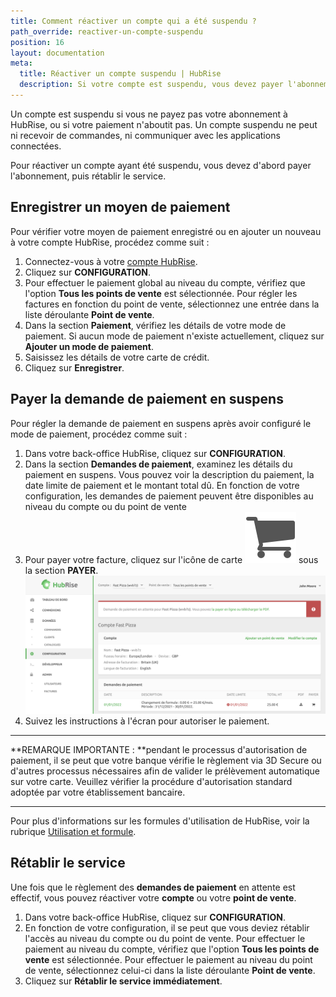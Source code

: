 ```yaml
---
title: Comment réactiver un compte qui a été suspendu ?
path_override: reactiver-un-compte-suspendu
position: 16
layout: documentation
meta:
  title: Réactiver un compte suspendu | HubRise
  description: Si votre compte est suspendu, vous devez payer l'abonnement et rétablir le service pour recevoir à nouveau des commandes. Voir comment faire.
---
```


Un compte est suspendu si vous ne payez pas votre abonnement à HubRise, ou si votre paiement n'aboutit pas. Un compte suspendu ne peut ni recevoir de commandes, ni communiquer avec les applications connectées.

Pour réactiver un compte ayant été suspendu, vous devez d'abord payer l'abonnement, puis rétablir le service.

## Enregistrer un moyen de paiement

Pour vérifier votre moyen de paiement enregistré ou en ajouter un nouveau à votre compte HubRise, procédez comme suit :

1. Connectez-vous à votre [compte HubRise](https://manager.hubrise.com/login?locale=fr-FR).
1. Cliquez sur **CONFIGURATION**.
1. Pour effectuer le paiement global au niveau du compte, vérifiez que l'option **Tous les points de vente** est sélectionnée. Pour régler les factures en fonction du point de vente, sélectionnez une entrée dans la liste déroulante **Point de vente**.
1. Dans la section **Paiement**, vérifiez les détails de votre mode de paiement. Si aucun mode de paiement n'existe actuellement, cliquez sur **Ajouter un mode de paiement**.
1. Saisissez les détails de votre carte de crédit.
1. Cliquez sur **Enregistrer**.

## Payer la demande de paiement en suspens

Pour régler la demande de paiement en suspens après avoir configuré le mode de paiement, procédez comme suit :

1. Dans votre back-office HubRise, cliquez sur **CONFIGURATION**.
2. Dans la section **Demandes de paiement**, examinez les détails du paiement en suspens. Vous pouvez voir la description du paiement, la date limite de paiement et le montant total dû. En fonction de votre configuration, les demandes de paiement peuvent être disponibles au niveau du compte ou du point de vente
3. Pour payer votre facture, cliquez sur l'icône de carte <InlineImage width="17" height="17">![icône de carte](../../images/068-cart-icon.png)</InlineImage> sous la section **PAYER**. ![Réglez votre première facture HubRise en instance de paiement](./images/069-outstanding-payment.png)
4. Suivez les instructions à l'écran pour autoriser le paiement.

---

**REMARQUE IMPORTANTE : **pendant le processus d'autorisation de paiement, il se peut que votre banque vérifie le règlement via 3D Secure ou d'autres processus nécessaires afin de valider le prélèvement automatique sur votre carte. Veuillez vérifier la procédure d'autorisation standard adoptée par votre établissement bancaire.

---

Pour plus d'informations sur les formules d'utilisation de HubRise, voir la rubrique [Utilisation et formule](/docs/utilisation-formule/).

## Rétablir le service

Une fois que le règlement des **demandes de paiement** en attente est effectif, vous pouvez réactiver votre **compte** ou votre **point de vente**.

1. Dans votre back-office HubRise, cliquez sur **CONFIGURATION**.
2. En fonction de votre configuration, il se peut que vous deviez rétablir l'accès au niveau du compte ou du point de vente. Pour effectuer le paiement au niveau du compte, vérifiez que l'option **Tous les points de vente** est sélectionnée. Pour effectuer le paiement au niveau du point de vente, sélectionnez celui-ci dans la liste déroulante **Point de vente**.
3. Cliquez sur **Rétablir le service immédiatement**.
